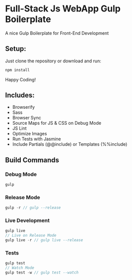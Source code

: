 # Full-Stack Js WebApp Gulp Boilerplate
A nice Gulp Boilerplate for Front-End Development
## Setup:
Just clone the repository or download and run:
```javascript
npm install
```

Happy Coding!

## Includes:
- Browserify
- Sass
- Browser Sync
- Source Maps for JS & CSS on Debug Mode
- JS Lint
- Optimize Images
- Run Tests with Jasmine
- Include Partials (@@include) or Templates (%%include)

## Build Commands
### Debug Mode
```javascript
gulp
```
### Release Mode
```javascript
gulp -r // gulp --release
```
### Live Development
```javascript
gulp live 
// Live on Release Mode
gulp live -r // gulp live --release
```
### Tests
```javascript
gulp test
// Watch Mode
gulp test -w // gulp test --watch
```

